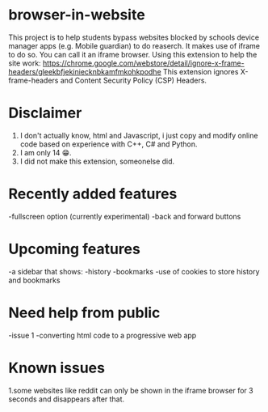 # browser-in-website
This project is to help students bypass websites blocked by schools device manager apps (e.g. Mobile guardian) to do reaserch.
It makes use of iframe to do so. You can call it an iframe browser.
Using this extension to help the site work: https://chrome.google.com/webstore/detail/ignore-x-frame-headers/gleekbfjekiniecknbkamfmkohkpodhe
This extension ignores X-frame-headers and Content Security Policy (CSP) Headers.
# Disclaimer
1. I don't actually know, html and Javascript, i just copy and modify online code based on experience with C++, C# and Python.
2. I am only 14 😁.
3. I did not make this extension, someonelse did.
# Recently added features
-fullscreen option (currently experimental)
-back and forward buttons
# Upcoming features
-a sidebar that shows:
  -history
  -bookmarks
 -use of cookies to store history and bookmarks
# Need help from public
-issue 1
-converting html code to a progressive web app
# Known issues
1.some websites like reddit can only be shown in the iframe browser for 3 seconds and disappears after that.
